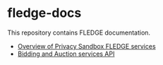 # fledge-docs

This repository contains FLEDGE documentation.

* [Overview of Privacy Sandbox FLEDGE services](trusted_services_overview.md)
* [Bidding and Auction services API](bidding_auction_services_api.md)
